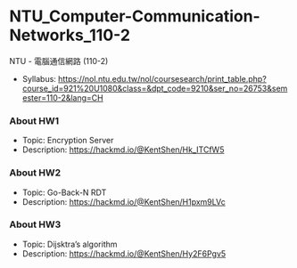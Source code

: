 # NTU_Computer-Communication-Networks_110-2
NTU - 電腦通信網路 (110-2)

* Syllabus: 
https://nol.ntu.edu.tw/nol/coursesearch/print_table.php?course_id=921%20U1080&class=&dpt_code=9210&ser_no=26753&semester=110-2&lang=CH

### About HW1
* Topic: Encryption Server
* Description: https://hackmd.io/@KentShen/Hk_ITCfW5

### About HW2
* Topic: Go-Back-N RDT
* Description: https://hackmd.io/@KentShen/H1pxm9LVc

### About HW3
* Topic: Dijsktra’s algorithm
* Description: https://hackmd.io/@KentShen/Hy2F6Pgv5
